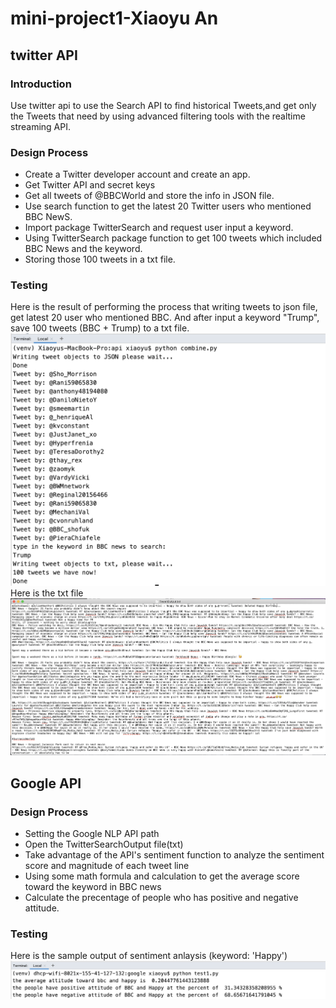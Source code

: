 # mini-project1-Xiaoyu An
## twitter API
### Introduction
Use twitter api to use the Search API to find historical Tweets,and get only the Tweets that need by using advanced filtering tools with the realtime streaming API.
### Design Process
- Create a Twitter developer account and create an app.
- Get Twitter API and secret keys
- Get all tweets of @BBCWorld and store the info in JSON file.
- Use search function to get the latest 20 Twitter users who mentioned BBC NewS.
- Import package TwitterSearch and request user input a keyword.
- Using TwitterSearch package function to get 100 tweets which included BBC News and the keyword.
- Storing those 100 tweets in a txt file.   
### Testing 
Here is the result of performing the process that writing tweets to json file, get latest 20 user who mentioned BBC. And after input a keyword "Trump", save 100 tweets (BBC + Trump) to a txt file.
<img src="https://github.com/lqi25/mini-project1/blob/Xiaoyu_An/Screen%20Shot%202019-09-29%20at%209.06.11%20PM.png"/>   
Here is the txt file
<img src="https://github.com/lqi25/mini-project1/blob/Xiaoyu_An/Screen%20Shot%202019-09-29%20at%209.04.24%20PM.png"/>  


## Google API

### Design Process
- Setting the Google NLP API path
- Open the TwitterSearchOutput file(txt)
- Take advantage of the API's sentiment function to analyze the sentiment score and magnitude of each tweet line
- Using some math formula and calculation to get the average score toward the keyword in BBC news
- Calculate the precentage of people who has positive and negative attitude.


### Testing
Here is the sample output of sentiment anlaysis (keyword: 'Happy')
<img src="https://github.com/lqi25/mini-project1/blob/Xiaoyu_An/Screen%20Shot%202019-09-29%20at%209.09.15%20PM.png"/>  



